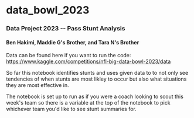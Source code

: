 # data_bowl_2023

### Data Project 2023 -- Pass Stunt Analysis

#### Ben Hakimi, Maddie G's Brother, and Tara N's Brother

Data can be found here if you want to run the code:
https://www.kaggle.com/competitions/nfl-big-data-bowl-2023/data

So far this notebook identifies stunts and uses given data to to not only see tendencies of when stunts are most likley to occur but also what situations they are most effective in.

The notebook is set up to run as if you were a coach looking to scout this week's team so there is a variable at the top of the notebook to pick whichever team you'd like to see stunt summaries for.
